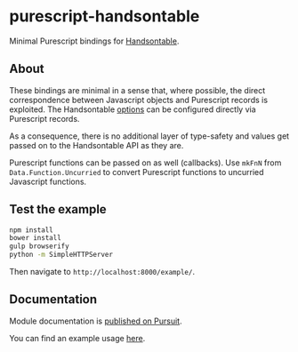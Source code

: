 # purescript-handsontable

Minimal Purescript bindings for [Handsontable](http://handsontable.com/).

## About

These bindings are minimal in a sense that, where possible, the direct correspondence between Javascript objects and Purescript records is exploited.
The Handsontable [options](http://docs.handsontable.com/0.25.1/Options.html) can be configured directly via Purescript records.

As a consequence, there is no additional layer of type-safety and values get passed on to the Handsontable API as they are.

Purescript functions can be passed on as well (callbacks).
Use `mkFnN` from `Data.Function.Uncurried` to convert Purescript functions to uncurried Javascript functions.

## Test the example

```bash
npm install
bower install
gulp browserify
python -m SimpleHTTPServer
```

Then navigate to `http://localhost:8000/example/`.

## Documentation

Module documentation is [published on Pursuit](http://pursuit.purescript.org/packages/purescript-handsontable).

You can find an example usage [here](example/src/Main.purs).
